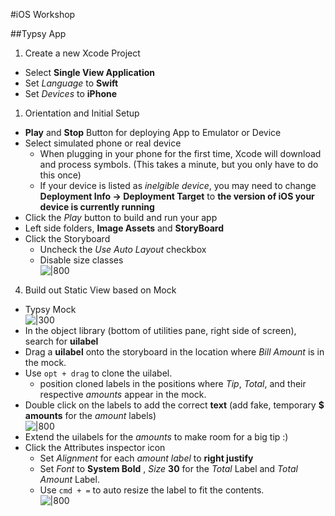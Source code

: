#iOS Workshop

##Typsy App
1.  Create a new Xcode Project
  * Select **Single View Application**
  * Set *Language* to **Swift**
  * Set *Devices* to **iPhone**

1.  Orientation and Initial Setup
  * **Play** and **Stop** Button for deploying App to Emulator or Device
  * Select simulated phone or real device
     * When plugging in your phone for the first time, Xcode will download and process symbols. (This takes a minute, but you only have to do this once)
     * If your device is listed as *inelgible device*, you may need to change **Deployment Info -> Deployment Target** to **the version of iOS your device is currently running**
  * Click the *Play* button to build and run your app
  * Left side folders, **Image Assets** and **StoryBoard**
  * Click the Storyboard
     * Uncheck the *Use Auto Layout* checkbox 
     * Disable size classes  
![|800](http://i.imgur.com/zjqYSUT.gif)

4. Build out Static View based on Mock
  * Typsy Mock  
![|300](http://i.imgur.com/VLZWM0d.png)  
  * In the object library (bottom of utilities pane, right side of screen), search for **uilabel** 
  * Drag a **uilabel** onto the storyboard in the location where *Bill Amount* is in the mock.
  * Use ``opt + drag`` to clone the uilabel.
     * position cloned labels in the positions where *Tip*, *Total*, and their respective *amounts* appear in the mock.
  * Double click on the labels to add the correct **text** (add fake, temporary **$ amounts** for the *amount* labels)  
![|800](http://i.imgur.com/s5WgRWi.gif)  
  * Extend the uilabels for the *amounts* to make room for a big tip :) 
  * Click the Attributes inspector icon
     * Set *Alignment* for each *amount label* to **right justify**   
     * Set *Font* to **System Bold**	, *Size* **30** for the *Total* Label and *Total Amount* Label.
     * Use ``cmd + =`` to auto resize the label to fit the contents.  
![|800](http://i.imgur.com/U8NKdXY.gif) 

